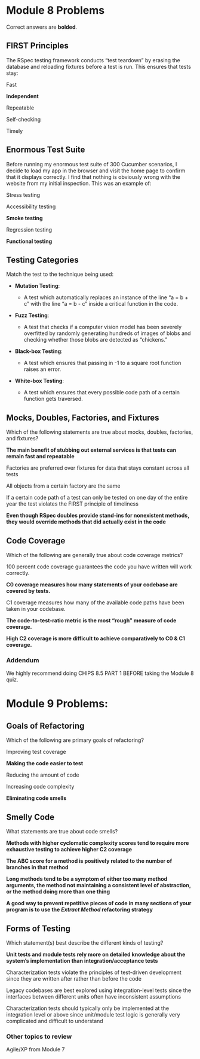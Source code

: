# **Module 8 Problems**

Correct answers are **bolded**.

## FIRST Principles

The RSpec testing framework conducts “test teardown” by erasing the database and reloading fixtures before a test is run. This ensures that tests stay:

Fast

**Independent**

Repeatable

Self-checking

Timely

## Enormous Test Suite

Before running my enormous test suite of 300 Cucumber scenarios, I decide to load my app in the browser and visit the home page to confirm that it displays correctly. I find that nothing is obviously wrong with the website from my initial inspection. This was an example of:

Stress testing

Accessibility testing

**Smoke testing**

Regression testing

**Functional testing**

## Testing Categories

Match the test to the technique being used:

- **Mutation Testing**:
  - A test which automatically replaces an instance of the line “a = b + c” with the line “a = b - c” inside a critical function in the code.

- **Fuzz Testing**:
  - A test that checks if a computer vision model has been severely overfitted by randomly generating hundreds of images of blobs and checking whether those blobs are detected as “chickens.”

- **Black-box Testing**:
  - A test which ensures that passing in -1 to a square root function raises an error.

- **White-box Testing**:
  - A test which ensures that every possible code path of a certain function gets traversed.

## Mocks, Doubles, Factories, and Fixtures

Which of the following statements are true about mocks, doubles, factories, and fixtures?

**The main benefit of stubbing out external services is that tests can remain fast and repeatable**

Factories are preferred over fixtures for data that stays constant across all tests

All objects from a certain factory are the same

If a certain code path of a test can only be tested on one day of the entire year the test violates the FIRST principle of timeliness

**Even though RSpec doubles provide stand-ins for nonexistent methods, they would override methods that did actually exist in the code**

## Code Coverage

Which of the following are generally true about code coverage metrics?

100 percent code coverage guarantees the code you have written will work correctly.

**C0 coverage measures how many statements of your codebase are covered by tests.**

C1 coverage measures how many of the available code paths have been taken in your codebase.

**The code-to-test-ratio metric is the most “rough” measure of code coverage.**

**High C2 coverage is more difficult to achieve comparatively to C0 & C1 coverage.**

### Addendum 

We highly recommend doing CHIPS 8.5 PART 1 BEFORE taking the Module 8 quiz.


# **Module 9 Problems:**

## Goals of Refactoring

Which of the following are primary goals of refactoring?

Improving test coverage

**Making the code easier to test**

Reducing the amount of code

Increasing code complexity

**Eliminating code smells**

## Smelly Code

What statements are true about code smells?

**Methods with higher cyclomatic complexity scores tend to require more exhaustive testing to achieve higher C2 coverage**

**The ABC score for a method is positively related to the number of branches in that method**

**Long methods tend to be a symptom of either too many method arguments, the method not maintaining a consistent level of abstraction, or the method doing more than one thing**

**A good way to prevent repetitive pieces of code in many sections of your program is to use the _Extract Method_ refactoring strategy**

## Forms of Testing

Which statement(s) best describe the different kinds of testing?

**Unit tests and module tests rely more on detailed knowledge about the system’s implementation than integration/acceptance tests**

Characterization tests violate the principles of test-driven development since they are written after rather than before the code

Legacy codebases are best explored using integration-level tests since the interfaces between different units often have inconsistent assumptions

Characterization tests should typically only be implemented at the integration level or above since unit/module test logic is generally very complicated and difficult to understand

### Other topics to review 

Agile/XP from Module 7